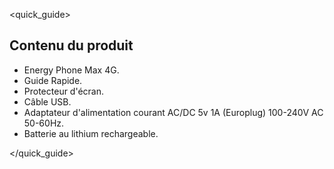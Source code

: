 <quick_guide>
## Contenu du produit

*	Energy Phone Max 4G.
*	Guide Rapide.
*	Protecteur d'écran.
*	Câble USB.
*	Adaptateur d'alimentation courant AC/DC 5v 1A (Europlug) 100-240V AC 50-60Hz.
* Batterie au lithium rechargeable.

</quick_guide>


